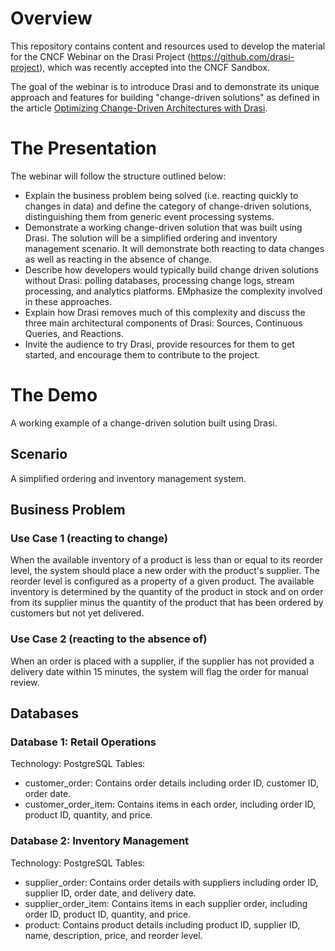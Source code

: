 # Overview
This repository contains content and resources used to develop the material for the CNCF Webinar on the Drasi Project (https://github.com/drasi-project), which was recently accepted into the CNCF Sandbox.

The goal of the webinar is to introduce Drasi and to demonstrate its unique approach and features for building "change-driven solutions" as defined in the article [Optimizing Change-Driven Architectures with Drasi](https://techcommunity.microsoft.com/blog/linuxandopensourceblog/optimizing-change-driven-architectures-with-drasi/4404675).

# The Presentation
The webinar will follow the structure outlined below:
- Explain the business problem being solved (i.e. reacting quickly to changes in data) and define the category of change-driven solutions, distinguishing them from generic event processing systems.
- Demonstrate a working change-driven solution that was built using Drasi. The solution will be a simplified ordering and inventory management scenario. It will demonstrate both reacting to data changes as well as reacting in the absence of change.
- Describe how developers would typically build change driven solutions without Drasi: polling databases, processing change logs, stream processing, and analytics platforms. EMphasize the complexity involved in these approaches.
- Explain how Drasi removes much of this complexity and discuss the three main architectural components of Drasi: Sources, Continuous Queries, and Reactions.
- Invite the audience to try Drasi, provide resources for them to get started, and encourage them to contribute to the project.

# The Demo

A working example of a change-driven solution built using Drasi.

## Scenario

A simplified ordering and inventory management system.

## Business Problem

### Use Case 1 (reacting to change)
When the available inventory of a product is less than or equal to its reorder level, the system should place a new order with the product's supplier. The reorder level is configured as a property of a given product. The available inventory is determined by the quantity of the product in stock and on order from its supplier minus the quantity of the product that has been ordered by customers but not yet delivered.

### Use Case 2 (reacting to the absence of)
When an order is placed with a supplier, if the supplier has not provided a delivery date within 15 minutes, the system will flag the order for manual review.

## Databases

### Database 1: Retail Operations

Technology: PostgreSQL
Tables:
- customer_order: Contains order details including order ID, customer ID, order date.
- customer_order_item: Contains items in each order, including order ID, product ID, quantity, and price.

### Database 2: Inventory Management

Technology: PostgreSQL
Tables:
- supplier_order: Contains order details with suppliers including order ID, supplier ID, order date, and delivery date.
- supplier_order_item: Contains items in each supplier order, including order ID, product ID, quantity, and price.
- product: Contains product details including product ID, supplier ID, name, description, price, and reorder level.

